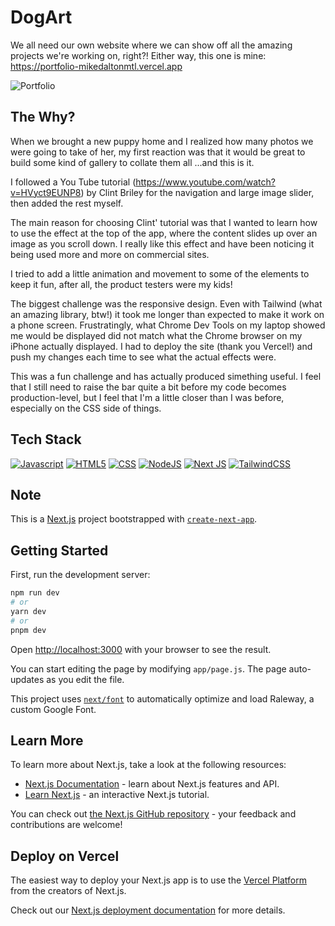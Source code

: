 # DogArt

We all need our own website where we can show off all the amazing projects we're working on, right?!
Either way, this one is mine: https://portfolio-mikedaltonmtl.vercel.app

![Portfolio](./public/Portfolio.gif)

## The Why?

When we brought a new puppy home and I realized how many photos we were going to take of her, my first reaction was that it would be great to build some kind of gallery to collate them all ...and this is it.

I followed a You Tube tutorial (https://www.youtube.com/watch?v=HVyct9EUNP8) by Clint Briley for the navigation and large image slider, then added the rest myself.

The main reason for choosing Clint&apos; tutorial was that I wanted to learn how to use the effect at the top of the app, where the content slides up over an image as you scroll down. I really like this effect and have been noticing it being used more and more on commercial sites.

I tried to add a little animation and movement to some of the elements to keep it fun, after all, the product testers were my kids!

The biggest challenge was the responsive design. Even with Tailwind (what an amazing library, btw!) it took me longer than expected to make it work on a phone screen. Frustratingly, what Chrome Dev Tools on my laptop showed me would be displayed did not match what the Chrome browser on my iPhone actually displayed. I had to deploy the site (thank you Vercel!) and push my changes each time to see what the actual effects were.

This was a fun challenge and has actually produced simething useful. I feel that I still need to raise the bar quite a bit before my code becomes production-level, but I feel that I'm a little closer than I was before, especially on the CSS side of things.

## Tech Stack

[![Javascript](https://img.shields.io/badge/-TypeScript-3178C6?style=for-the-badge&logo=typescript&logoColor=white)](https://www.typescriptlang.org/)
[![HTML5](https://img.shields.io/badge/-HTML5-E34F26?style=for-the-badge&logo=html5&logoColor=white)](https://whatwg.org/)
[![CSS](https://img.shields.io/badge/-CSS-1572B6?style=for-the-badge&logo=css3&logoColor=white)](https://www.w3.org/Style/CSS/Overview.en.html)
[![NodeJS](https://img.shields.io/badge/node.js-6DA55F?style=for-the-badge&logo=node.js&logoColor=white)](https://nodejs.org/en)
[![Next JS](https://img.shields.io/badge/Next-black?style=for-the-badge&logo=next.js&logoColor=white)](https://nextjs.org/)
[![TailwindCSS](https://img.shields.io/badge/Tailwind%20CSS-06B6D4?style=for-the-badge&logo=tailwindcss&logoColor=white)](https://tailwindcss.com/)


## Note

This is a [Next.js](https://nextjs.org/) project bootstrapped with [`create-next-app`](https://github.com/vercel/next.js/tree/canary/packages/create-next-app).

## Getting Started

First, run the development server:

```bash
npm run dev
# or
yarn dev
# or
pnpm dev
```

Open [http://localhost:3000](http://localhost:3000) with your browser to see the result.

You can start editing the page by modifying `app/page.js`. The page auto-updates as you edit the file.

This project uses [`next/font`](https://nextjs.org/docs/basic-features/font-optimization) to automatically optimize and load Raleway, a custom Google Font.

## Learn More

To learn more about Next.js, take a look at the following resources:

- [Next.js Documentation](https://nextjs.org/docs) - learn about Next.js features and API.
- [Learn Next.js](https://nextjs.org/learn) - an interactive Next.js tutorial.

You can check out [the Next.js GitHub repository](https://github.com/vercel/next.js/) - your feedback and contributions are welcome!

## Deploy on Vercel

The easiest way to deploy your Next.js app is to use the [Vercel Platform](https://vercel.com/new?utm_medium=default-template&filter=next.js&utm_source=create-next-app&utm_campaign=create-next-app-readme) from the creators of Next.js.

Check out our [Next.js deployment documentation](https://nextjs.org/docs/deployment) for more details.

